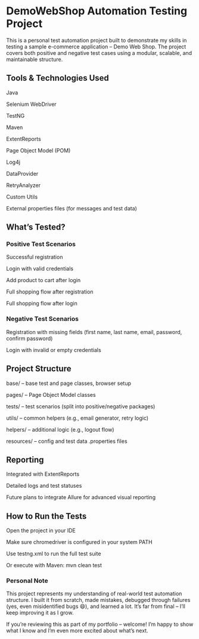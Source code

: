 # DemoWebShop Automation Testing Project
This is a personal test automation project built to demonstrate my skills in testing a sample e-commerce application – Demo Web Shop. The project covers both positive and negative test cases using a modular, scalable, and maintainable structure.

## Tools & Technologies Used
Java

Selenium WebDriver

TestNG

Maven

ExtentReports

Page Object Model (POM)

Log4j

DataProvider

RetryAnalyzer

Custom Utils

External properties files (for messages and test data)

## What’s Tested?
### Positive Test Scenarios
Successful registration

Login with valid credentials

Add product to cart after login

Full shopping flow after registration

Full shopping flow after login

### Negative Test Scenarios
Registration with missing fields (first name, last name, email, password, confirm password)

Login with invalid or empty credentials

## Project Structure
base/ – base test and page classes, browser setup

pages/ – Page Object Model classes

tests/ – test scenarios (split into positive/negative packages)

utils/ – common helpers (e.g., email generator, retry logic)

helpers/ – additional logic (e.g., logout flow)

resources/ – config and test data .properties files

## Reporting
Integrated with ExtentReports

Detailed logs and test statuses

Future plans to integrate Allure for advanced visual reporting

## How to Run the Tests
Open the project in your IDE

Make sure chromedriver is configured in your system PATH

Use testng.xml to run the full test suite

Or execute with Maven: mvn clean test
### Personal Note
This project represents my understanding of real-world test automation structure. I built it from scratch, made mistakes, debugged through failures (yes, even misidentified bugs 😄), and learned a lot. It’s far from final – I’ll keep improving it as I grow.

If you’re reviewing this as part of my portfolio – welcome! I’m happy to show what I know and I’m even more excited about what’s next.
